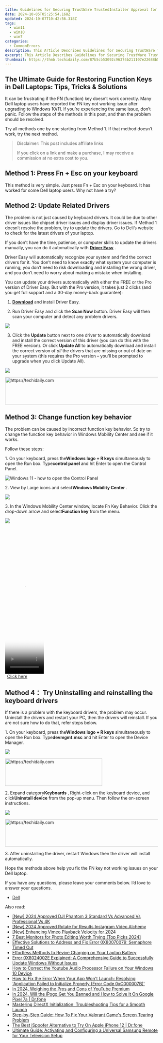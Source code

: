 ```yaml
---
title: Guidelines for Securing TrustWare TrustedInstaller Approval for File Modification
date: 2024-10-05T05:25:54.168Z
updated: 2024-10-07T10:42:56.318Z
tags:
  - win11
  - win10
  - win7
categories:
  - CommonErrors
description: This Article Describes Guidelines for Securing TrustWare TrustedInstaller Approval for File Modification
excerpt: This Article Describes Guidelines for Securing TrustWare TrustedInstaller Approval for File Modification
thumbnail: https://thmb.techidaily.com/87b5cb53092c96374b211107e22688b5c4f8882b596f887e1d775282ce65d030.png
---
```


## The Ultimate Guide for Restoring Function Keys in Dell Laptops: Tips, Tricks & Solutions

 It can be frustrating if the FN (function) key doesn’t work correctly. Many Dell laptop users have reported the FN key not working issue after upgrading to Windows 10/11\. If you’re experiencing the same issue, don’t panic. Follow the steps of the methods in this post, and then the problem should be resolved.

 Try all methods one by one starting from Method 1\. If that method doesn’t work, try the next method.

>  Disclaimer: This post includes affiliate links
>
>  If you click on a link and make a purchase, I may receive a commission at no extra cost to you.
>

## Method 1: Press Fn + Esc on your keyboard

 This method is very simple. Just press Fn + Esc on your keyboard. It has worked for some Dell laptop users. Why not have a try?

## Method 2: Update Related Drivers

 The problem is not just caused by keyboard drivers. It could be due to other driver issues like chipset driver issues and display driver issues. If Method 1 doesn’t resolve the problem, try to update the drivers. Go to Dell’s website to check for the latest drivers of your laptop.

 If you don’t have the time, patience, or computer skills to update the drivers manually, you can do it automatically with **[Driver Easy](https://tools.techidaily.com/drivereasy/download/)**  .

 Driver Easy will automatically recognize your system and find the correct drivers for it. You don’t need to know exactly what system your computer is running, you don’t need to risk downloading and installing the wrong driver, and you don’t need to worry about making a mistake when installing.

 You can update your drivers automatically with either the FREE or the Pro version of Driver Easy. But with the Pro version, it takes just 2 clicks (and you get full support and a 30-day money-back guarantee):

 1) **[Download](https://tools.techidaily.com/drivereasy/download/)**   and install Driver Easy.

 2) Run Driver Easy and click the **Scan Now**   button. Driver Easy will then scan your computer and detect any problem drivers.

![](https://www.drivereasy.com/wp-content/uploads/2017/03/Driver-Easy-Scan-Needed.jpg)

 3) Click the **Update** button next to one driver to automatically download and install the correct version of this driver (you can do this with the FREE version). Or click **Update All**  to automatically download and install the correct version of _all_   the drivers that are missing or out of date on your system (this requires the Pro version – you’ll be prompted to upgrade when you click Update All).

![](https://www.drivereasy.com/wp-content/uploads/2019/01/Driver-Easy-Update-mouse-driver.jpg)

<!-- affiliate ads begin -->
<a href="https://zebaoaffiliateprogram.pxf.io/c/5597632/2137972/21526" target="_top" id="2137972">
  <img src="//a.impactradius-go.com/display-ad/21526-2137972" border="0" alt="https://techidaily.com" width="728" height="90"/>
</a>
<img height="0" width="0" src="https://zebaoaffiliateprogram.pxf.io/i/5597632/2137972/21526" style="position:absolute;visibility:hidden;" border="0" />
<!-- affiliate ads end -->

## Method 3: Change function key behavior

 The problem can be caused by incorrect function key behavior. So try to change the function key behavior in Windows Mobility Center and see if it works.

Follow these steps:

 1\. On your keyboard, press the**Windows logo + R keys** simultaneously to open the Run box. Type**control panel** and hit Enter to open the Control Panel.

![Windows 11 - how to open the Control Panel](https://www.drivereasy.com/wp-content/uploads/2023/10/win11-how-to-open-the-Control-Panel.jpg)

 2\. View by Large icons and select**Windows Mobility Center** .

![](https://images.drivereasy.com/wp-content/uploads/2017/08/img_59a3dbd122ee9.png)

 3\. In the Windows Mobility Center window, locate Fn Key Behavior. Click the drop-down arrow and select**Function key** from the menu.

![](https://images.drivereasy.com/wp-content/uploads/2017/08/img_59a3dae73bccf.jpg)

<!-- affiliate ads begin -->
<span id="1977032">
					<video width="128" height="480" style="cursor:pointer"
           poster="//a.impactradius-go.com/display-clicktoplayimage/1977032.png"
           onclick="if(!this.playClicked){this.play();this.setAttribute('controls',true);this.playClicked=true;}">
	   <source src="//a.impactradius-go.com/display-ad/22993-1977032">
	   <img src="//a.impactradius-go.com/display-clicktoplayimage/1977032.png" style="border: none; height: 100%; width: 100%; object-fit: contain">
	</video>
	<div style="width:80px;text-align:center"><a href="javascript:window.open(decodeURIComponent('https%3A%2F%2Fhomestyler.sjv.io%2Fc%2F5597632%2F1977032%2F22993'), '_blank');void(0);">Click here</a></div>
</span>
<img height="0" width="0" src="https://imp.pxf.io/i/5597632/1977032/22993" style="position:absolute;visibility:hidden;" border="0" />
<!-- affiliate ads end -->

## **Method 4： Try Uninstalling and reinstalling the keyboard drivers**

 If there is a problem with the keyboard drivers, the problem may occur. Uninstall the drivers and restart your PC, then the drivers will reinstall. If you are not sure how to do that, refer steps below.

 1\. On your keyboard, press the**Windows logo + R keys** simultaneously to open the Run box. Type**devmgmt.msc** and hit Enter to open the Device Manager.

![](https://www.drivereasy.com/wp-content/uploads/2015/11/run-devmgmt.msc_.jpg)

<!-- affiliate ads begin -->
<a href="https://wigfever.sjv.io/c/5597632/2014848/22899" target="_top" id="2014848">
  <img src="//a.impactradius-go.com/display-ad/22899-2014848" border="0" alt="https://techidaily.com" width="320" height="90"/>
</a>
<img height="0" width="0" src="https://wigfever.sjv.io/i/5597632/2014848/22899" style="position:absolute;visibility:hidden;" border="0" />
<!-- affiliate ads end -->

 2\. Expand category**Keyboards** , Right-click on the keyboard device, and click**Uninstall device** from the pop-up menu. Then follow the on-screen instructions.

![](https://images.drivereasy.com/wp-content/uploads/2017/08/img_59a3de2f109fa.png)

<!-- affiliate ads begin -->
<a href="https://appsumo.8odi.net/c/5597632/2144309/7443" target="_top" id="2144309">
  <img src="//a.impactradius-go.com/display-ad/7443-2144309" border="0" alt="https://techidaily.com" width="728" height="90"/>
</a>
<img height="0" width="0" src="https://appsumo.8odi.net/i/5597632/2144309/7443" style="position:absolute;visibility:hidden;" border="0" />
<!-- affiliate ads end -->

 3\. After uninstalling the driver, restart Windows then the driver will install automatically.

 Hope the methods above help you fix the FN key not working issues on your Dell laptop.

 If you have any questions, please leave your comments below. I’d love to answer your questions.

* [Dell](https://tools.techidaily.com/drivereasy/download/)

<ins class="adsbygoogle"
     style="display:block"
     data-ad-format="autorelaxed"
     data-ad-client="ca-pub-7571918770474297"
     data-ad-slot="1223367746"></ins>

<ins class="adsbygoogle"
     style="display:block"
     data-ad-client="ca-pub-7571918770474297"
     data-ad-slot="8358498916"
     data-ad-format="auto"
     data-full-width-responsive="true"></ins>

<span class="atpl-alsoreadstyle">Also read:</span>
<div><ul>
<li><a href="https://fox-info.techidaily.com/new-2024-approved-dji-phantom-3-standard-vs-advanced-vs-professional-vs-4k/"><u>[New] 2024 Approved DJI Phantom 3 Standard Vs Advanced Vs Professional Vs 4K</u></a></li>
<li><a href="https://instagram-clips.techidaily.com/new-2024-approved-rotate-for-results-instagram-video-alchemy/"><u>[New] 2024 Approved Rotate for Results Instagram Video Alchemy</u></a></li>
<li><a href="https://vimeo-videos.techidaily.com/new-enhancing-vimeo-playback-velocity-for-2024/"><u>[New] Enhancing Vimeo Playback Velocity for 2024</u></a></li>
<li><a href="https://extra-tips.techidaily.com/7-best-monitors-for-photo-editing-worth-trying-top-picks-2024/"><u>7 Best Monitors for Photo Editing Worth Trying [Top Picks 2024]</u></a></li>
<li><a href="https://common-error.techidaily.com/effective-solutions-to-address-and-fix-error-0x80070079-semaphore-timed-out/"><u>Effective Solutions to Address and Fix Error 0X80070079: Semaphore Timed Out</u></a></li>
<li><a href="https://common-error.techidaily.com/1723207770097-effortless-methods-to-revive-charging-on-your-laptop-battery/"><u>Effortless Methods to Revive Charging on Your Laptop Battery</u></a></li>
<li><a href="https://common-error.techidaily.com/error-0x8024002e-explained-a-comprehensive-guide-to-successfully-update-windows-without-issues/"><u>Error 0X8024002E Explained: A Comprehensive Guide to Successfully Update Windows Without Issues</u></a></li>
<li><a href="https://common-error.techidaily.com/how-to-correct-the-youtube-audio-processor-failure-on-your-windows-10-device/"><u>How to Correct the Youtube Audio Processor Failure on Your Windows 10 Device</u></a></li>
<li><a href="https://common-error.techidaily.com/how-to-fix-the-error-when-your-app-wont-launch-resolving-application-failed-to-initialize-properly-error-code-0xc000007b/"><u>How to Fix the Error When Your App Won't Launch: Resolving 'Application Failed to Initialize Properly (Error Code 0xC000007B)'</u></a></li>
<li><a href="https://youtube-web.techidaily.com/24-weighing-the-pros-and-cons-of-youtube-premium/"><u>In 2024, Weighing the Pros and Cons of YouTube Premium</u></a></li>
<li><a href="https://phone-solutions.techidaily.com/in-2024-will-the-ipogo-get-you-banned-and-how-to-solve-it-on-google-pixel-7a-drfone-by-drfone-virtual-android/"><u>In 2024, Will the iPogo Get You Banned and How to Solve It On Google Pixel 7a | Dr.fone</u></a></li>
<li><a href="https://common-error.techidaily.com/mastering-directx-initialization-troubleshooting-tips-for-a-smooth-launch/"><u>Mastering DirectX Initialization: Troubleshooting Tips for a Smooth Launch</u></a></li>
<li><a href="https://common-error.techidaily.com/step-by-step-guide-how-to-fix-your-valorant-games-screen-tearing-problem/"><u>Step-by-Step Guide: How To Fix Your Valorant Game's Screen Tearing Problem</u></a></li>
<li><a href="https://ios-pokemon-go.techidaily.com/the-best-ispoofer-alternative-to-try-on-apple-iphone-12-drfone-by-drfone-virtual-ios/"><u>The Best iSpoofer Alternative to Try On Apple iPhone 12 | Dr.fone</u></a></li>
<li><a href="https://techno-recovery.techidaily.com/ultimate-guide-activating-and-configuring-a-universal-samsung-remote-for-your-television-setup/"><u>Ultimate Guide: Activating and Configuring a Universal Samsung Remote for Your Television Setup</u></a></li>
</ul></div>

